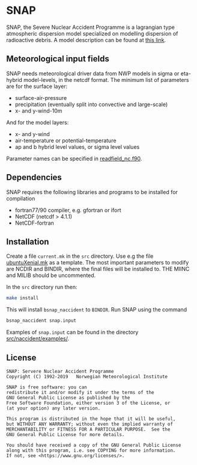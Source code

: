 # SNAP

SNAP, the Severe Nuclear Accident Programme is a lagrangian type
atmospheric dispersion model specialized on modelling dispersion
of radioactive debris. A model description can be found at 
[this link](https://drive.google.com/open?id=0B8SjSRklVkHkQXoxY1VQdE0wdnM).


## Meteorological input fields

SNAP needs meteorological driver data from NWP models in sigma or
eta-hybrid model-levels, in the netcdf format. The minimum
list of parameters are for the surface layer:

  * surface-air-pressure
  * precipitation (eventually split into convective and large-scale)
  * x- and y-wind-10m

And for the model layers:
  
  * x- and y-wind
  * air-temperature or potential-temperature
  * ap and b hybrid level values, or sigma level values

Parameter names can be specified in [readfield_nc.f90](src/common/readfield_nc.f90).


## Dependencies

SNAP requires the following libraries and programs to be installed for
compilation

 * fortran77/90 compiler, e.g. gfortran or ifort
 * NetCDF (netcdf > 4.1.1)
 * NetCDF-fortran



## Installation

Create a file `current.mk` in the `src` directory. Use e.g the file
[ubuntuXenial.mk](src/ubuntuXenial.mk)
as a template. The most important parameters to modify are NCDIR and 
BINDIR, where the final files will be installed to.
THE MIINC and MILIB should be uncommented.

In the `src` directory run then:

```sh
make install
```

This will install `bsnap_naccident` to `BINDIR`. Run SNAP using
the command 

```sh
bsnap_naccident snap.input
```

Examples of `snap.input` can be found in the directory [src/naccident/examples/](src/naccident/examples).


## License

```
SNAP: Servere Nuclear Accident Programme
Copyright (C) 1992-2019   Norwegian Meteorological Institute

SNAP is free software: you can 
redistribute it and/or modify it under the terms of the 
GNU General Public License as published by the 
Free Software Foundation, either version 3 of the License, or
(at your option) any later version.

This program is distributed in the hope that it will be useful,
but WITHOUT ANY WARRANTY; without even the implied warranty of
MERCHANTABILITY or FITNESS FOR A PARTICULAR PURPOSE.  See the
GNU General Public License for more details.

You should have received a copy of the GNU General Public License
along with this program, i.e. see COPYING for more information.
If not, see <https://www.gnu.org/licenses/>.
```
